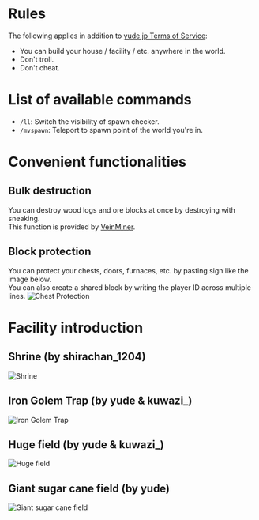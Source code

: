 # Rules
The following applies in addition to [yude.jp Terms of Service](https://yude.jp/tos):
* You can build your house / facility / etc. anywhere in the world.
* Don't troll.
* Don't cheat.

# List of available commands
* `/ll`: Switch the visibility of spawn checker.
* `/mvspawn`: Teleport to spawn point of the world you're in.

# Convenient functionalities
## Bulk destruction
You can destroy wood logs and ore blocks at once by destroying with sneaking.\
This function is provided by [VeinMiner](https://www.spigotmc.org/resources/veinminer.12038/).
## Block protection
You can protect your chests, doors, furnaces, etc. by pasting sign like the image below.\
You can also create a shared block by writing the player ID across multiple lines. 
![Chest Protection](/static/images/minecraft/lockette/chest.png)

# Facility introduction
## Shrine (by shirachan_1204)
![Shrine](/static/images/minecraft/shrine.png)
## Iron Golem Trap (by yude & kuwazi_)
![Iron Golem Trap](/static/images/minecraft/golem_trap.png)
## Huge field (by yude & kuwazi_)
![Huge field](/static/images/minecraft/large_field.png)
## Giant sugar cane field  (by yude)
![Giant sugar cane field ](/static/images/minecraft/sugarcane.png)